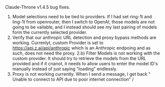 Claude-Throne v1.4.5 bug fixes. 

1) Model selections need to be tied to providers. If I had set ring-1t and ling-1t from openrouter, then I switch to OpenAI, those models are not going to be vailable, and I instead should see my last pairing of models form the currently selected provider. 
2) Verify that our anthropic URL detection and proxy bypass methods are working. Currenlyt, custom Provider is set to https://api.z.ai/api/anthropic which is an Anthropic endpoing and as such, does not need the proxy. 
2.b) Filter Models is not working with the custom provider. It should try to retrieve the models from the URL provided and if it cnanot, it needs to allow users to enter the model ID's manually instead of just saying "loading" endlessly.
3) Proxy is not working currently. When I send a message, I get back " Unable to connect to API due to poor internet connection"
/